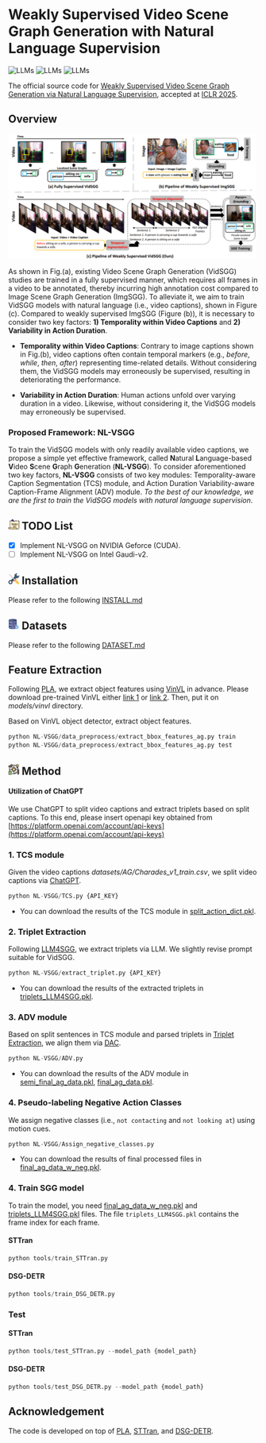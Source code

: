 # Weakly Supervised Video Scene Graph Generation with Natural Language Supervision  

![LLMs](https://img.shields.io/badge/Task-WS--VidSGG-blue)
![LLMs](https://img.shields.io/badge/Model-GPT--3.5-green)
![LLMs](https://img.shields.io/badge/Model-VLM-green)


The official source code for [Weakly Supervised Video Scene Graph Generation via Natural Language Supervision](https://openreview.net/pdf?id=GQgPj1H4pO), accepted at [ICLR 2025](https://iclr.cc/).


## **Overview**    

<img src="figure/Introduction.png" width="500">  

As shown in Fig.(a), existing Video Scene Graph Generation (VidSGG) studies are trained in a fully supervised manner, which requires all frames in a video to be annotated, thereby incurring high annotation cost compared to Image Scene Graph Generation (ImgSGG). To alleviate it, we aim to train VidSGG models with natural language (i.e., video captions), shown in Figure (c). Compared to weakly supervised ImgSGG (Figure (b)), it is necessary to consider two key factors: **1) Temporality within Video Captions** and **2) Variability in Action Duration**.

* **Temporality within Video Captions**: Contrary to image captions shown in Fig.(b), video captions often contain temporal markers (e.g., *before*, *while*, *then*, *after*) representing time-related details. Without considering them, the VidSGG models may erroneously be supervised, resulting in deteriorating the performance.

* **Variability in Action Duration**: Human actions unfold over varying duration in a video. Likewise, without considering it, the VidSGG models may erroneously be supervised.


### Proposed Framework: **NL-VSGG**

To train the VidSGG models with only readily available video captions, we propose a simple yet effective framework, called **N**atural **L**anguage-based **V**ideo **S**cene **G**raph **G**eneration  (**NL-VSGG**). To consider aforementioned two key factors, **NL-VSGG** consists of two key modules: Temporality-aware Caption Segmentation (TCS) module, and Action Duration Variability-aware Caption-Frame Alignment (ADV) module.
*To the best of our knowledge, we are the first to train the VidSGG models with natural language supervision*.



## <img src="asset/todo.png" width="22"> **TODO List**  

- [x] Implement NL-VSGG on NVIDIA Geforce (CUDA).
- [ ] Implement NL-VSGG on Intel Gaudi-v2.

## <img src="asset/install.png" width="22"> **Installation**  

Please refer to the following [INSTALL.md](GUIDELINE/INSTALL.md)  

## <img src="asset/data.png" width="22"> **Datasets**  

Please refer to the following [DATASET.md](GUIDELINE/DATASET.md)  
  
## **Feature Extraction**

Following [PLA](https://github.com/zjucsq/PLA?tab=readme-ov-file), we extract object features using [VinVL](https://github.com/pzzhang/VinVL) in advance. Please download pre-trained VinVL either [link 1](https://github.com/pzzhang/VinVL) or [link 2](https://drive.google.com/drive/folders/1Bap8Sp1tfV4MDcuJ517DADWcy0cvxSEY?usp=sharing). Then, put it on *models/vinvl* directory.  

Based on VinVL object detector, extract object features.

``` python  
python NL-VSGG/data_preprocess/extract_bbox_features_ag.py train
python NL-VSGG/data_preprocess/extract_bbox_features_ag.py test
```


## <img src="asset/method.png" width="22"> **Method**

#### Utilization of ChatGPT  

We use ChatGPT to split video captions and extract triplets based on split captions. To this end, please insert openapi key obtained from [https://platform.openai.com/account/api-keys](https://platform.openai.com/account/api-keys)

### 1. TCS module  

Given the video captions *datasets/AG/Charades_v1_train.csv*, we split video captions via [ChatGPT](https://openai.com/chatgpt).  

``` python  
python NL-VSGG/TCS.py {API_KEY}
```  
*  You can download the results of the TCS module in [split_action_dict.pkl](https://huggingface.co/datasets/kb-kim/NL-VSGG/resolve/main/split_action_dict.pkl).

### 2. Triplet Extraction  

Following [LLM4SGG](https://github.com/rlqja1107/torch-LLM4SGG?tab=readme-ov-file#triplet-extraction-process-via-llm---vg), we extract triplets via LLM. We slightly revise prompt suitable for VidSGG.  

``` python  
python NL-VSGG/extract_triplet.py {API_KEY}
```  
*  You can download the results of the extracted triplets in [triplets_LLM4SGG.pkl](https://huggingface.co/datasets/kb-kim/NL-VSGG/resolve/main/triplets_LLM4SGG.pkl).  

### 3. ADV module  

Based on split sentences in TCS module and parsed triplets in [Triplet Extraction](#2.-Triplet-Extraction), we align them via [DAC](https://github.com/SivanDoveh/DAC?tab=readme-ov-file).

``` python  
python NL-VSGG/ADV.py
```  

*  You can download the results of the ADV module in [semi_final_ag_data.pkl](https://drive.google.com/file/d/1gLnphPSSn-1XoOt2w5ok6dusMCyV8bLK/view?usp=sharing), [final_ag_data.pkl](https://drive.google.com/file/d/1BvpcG8-8yTwXuis5sLmakHyaMfoApryG/view?usp=sharing).  


### 4. Pseudo-labeling Negative Action Classes  

We assign negative classes (i.e., `not contacting` and `not looking at`) using motion cues.  

``` python  
python NL-VSGG/Assign_negative_classes.py
```  

*  You can download the results of final processed files in [final_ag_data_w_neg.pkl](https://huggingface.co/datasets/kb-kim/NL-VSGG/resolve/main/final_ag_data_w_neg.pkl).


### 4. Train SGG model  

To train the model, you need [final_ag_data_w_neg.pkl](https://huggingface.co/datasets/kb-kim/NL-VSGG/resolve/main/final_ag_data_w_neg.pkl) and [triplets_LLM4SGG.pkl](https://huggingface.co/datasets/kb-kim/NL-VSGG/resolve/main/triplets_LLM4SGG.pkl) files. The file `triplets_LLM4SGG.pkl` contains the frame index for each frame. 

#### STTran

``` python  
python tools/train_STTran.py
```

#### DSG-DETR

``` python  
python tools/train_DSG_DETR.py
```

### Test  

#### STTran

``` python  
python tools/test_STTran.py --model_path {model_path}
```


#### DSG-DETR  

``` python  
python tools/test_DSG_DETR.py --model_path {model_path}
```


## **Acknowledgement**   

The code is developed on top of [PLA](https://github.com/zjucsq/PLA), [STTran](https://github.com/yrcong/STTran/tree/main), and [DSG-DETR](https://github.com/Shengyu-Feng/DSG-DETR).     